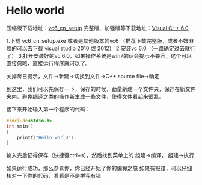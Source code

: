 Hello world
============

压缩版下载地址：<a href="http://www.lellansin.com/wp-content/uploads/2012/10/vc6_cn_setup.exe">vc6_cn_setup</a>
完整版、加强版等下载地址：<a href="http://hi.baidu.com/jsj08/item/fa8ac4c44aafa22947d5c046" rel="nofollow" target="_blank">Visual C++ 6.0</a>

1.下载 vc6_cn_setup.exe 或者是其他版本的vc6 （推荐下载完整版，或者不嫌麻烦的可以去下载 visual studio 2010 或 2012）
2.安装vc 6.0 （一路确定过去就行了）
3.打开安装好的vc 6.0，如果操作系统是win7的话会提示不兼容，这个可以直接忽略，直接运行程序就可以了。

关掉每日提示，文件-&gt;新建-&gt;切换到文件-&gt;C++ source file-&gt;确定

到这里，我们可以先保存一下，保存的时候，劲量新建一个文件夹，保存在新文件夹内。避免编译之类的操作新生成一些文件，使得文件看起来很乱。

接下来开始输入第一个程序的代码：


```cpp
#include<stdio.h>
int main()
{
    printf("Hello world");
}
```

输入完后记得保存（快捷键ctrl+s），然后找到菜单上的 组建-&gt;编译， 组建-&gt;执行

如果运行成功，那么恭喜你，你已经开始了你的编程之旅
如果有报错，可以仔细核对一下你的代码，看看是不是拼写有错
